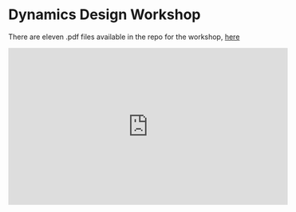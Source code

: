 # Dynamics Design Workshop

There are eleven .pdf files available in the repo for the workshop, [here](https://github.com/mitmedialab/2019-MIT-Computational-Law-Course/tree/master/Dynamics-Design-Workshop)

<iframe width="560" height="315" src="https://www.youtube.com/embed/d0MdT9giSrQ" frameborder="0" allow="accelerometer; autoplay; encrypted-media; gyroscope; picture-in-picture" allowfullscreen></iframe>

<script type="text/javascript">
        (function(p,i,g,e,o,n,s){p[o]=p[o]||function(){(p[o].q=p[o].q||[]).push(arguments)},
            n=i.createElement(g),s=i.getElementsByTagName(g)[0];n.async=1;n.src=e;
            s.parentNode.insertBefore(n,s);})
            (window,document,'script','https://static.pigeonhole.at/widget/pigeon-widget.js','phl');
        phl("create", {
            width: "320px",
            height: "568px",
            passcode: "LAWMIT",
            className: "pigeonhole-iframe",
            sessionId: 193498, 
        });
    </script>
<div class="pigeonhole-iframe"></div>
